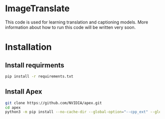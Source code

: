 # ImageTranslate

This code is used for learning translation and captioning models. More information about how to run this code will be written very soon.



# Installation
## Install requirments
```bash
pip install -r requirements.txt
```

## Install Apex
```bash
git clone https://github.com/NVIDIA/apex.git
cd apex
python3 -m pip install --no-cache-dir --global-option="--cpp_ext" --global-option="--cuda_ext" .
```